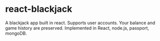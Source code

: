 # react-blackjack
A blackjack app built in react. Supports user accounts. Your balance and game history are preserved. Implemented in React, node.js, passport, mongoDB.
